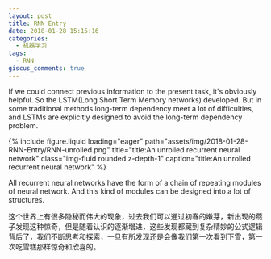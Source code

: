 ```yaml
---
layout: post
title: RNN Entry
date: 2018-01-28 15:15:16
categories:
  - 机器学习
tags:
  - RNN
giscus_comments: true
---
```


If we could connect previous information to the present task, it's obviously helpful. So the LSTM(Long Short Term Memory networks) developed. But in some traditional methods long-term dependency meet a lot of difficulties, and LSTMs are explicitly designed to avoid the long-term dependency problem.

<div class="row">
    <div class="col-sm mt-3 mt-md-0">
        {% include figure.liquid loading="eager" path="assets/img/2018-01-28-RNN-Entry/RNN-unrolled.png" title="title:An unrolled recurrent neural network" class="img-fluid rounded z-depth-1" caption="title:An unrolled recurrent neural network" %}
    </div>
</div>

<!-- more -->

All recurrent neural networks have the form of a chain of repeating modules of neural network. And this kind of modules can be designed into a lot of structures.

这个世界上有很多隐秘而伟大的现象，过去我们可以通过初春的嫩芽，新出现的燕子发现这种惊奇，但是随着认识的逐渐增进，这些发现都藏到复杂精妙的公式逻辑背后了，我们不断思考和探索，一旦有所发现还是会像我们第一次看到下雪，第一次吃雪糕那样惊奇和欣喜的。
